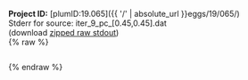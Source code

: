 **Project ID:** [plumID:19.065]({{ '/' | absolute_url }}eggs/19/065/)  
Stderr for source:  iter_9_pc_[0.45,0.45].dat   
(download [zipped raw stdout](iter_9_pc_[0.45,0.45].dat.plumed_master.stdout.txt.zip))  
{% raw %}
<pre>
</pre>
{% endraw %}
